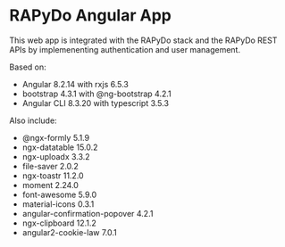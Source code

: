 # RAPyDo Angular App

This web app is integrated with the RAPyDo stack and the RAPyDo REST APIs by implemenenting authentication and user management.

Based on:

*   Angular 8.2.14 with rxjs 6.5.3
*   bootstrap 4.3.1 with @ng-bootstrap 4.2.1
*   Angular CLI 8.3.20 with typescript 3.5.3

Also include:

*   @ngx-formly 5.1.9
*   ngx-datatable 15.0.2
*   ngx-uploadx 3.3.2
*   file-saver 2.0.2
*   ngx-toastr 11.2.0
*   moment 2.24.0
*   font-awesome 5.9.0
*   material-icons 0.3.1
*   angular-confirmation-popover 4.2.1
*   ngx-clipboard 12.1.2
*   angular2-cookie-law 7.0.1
